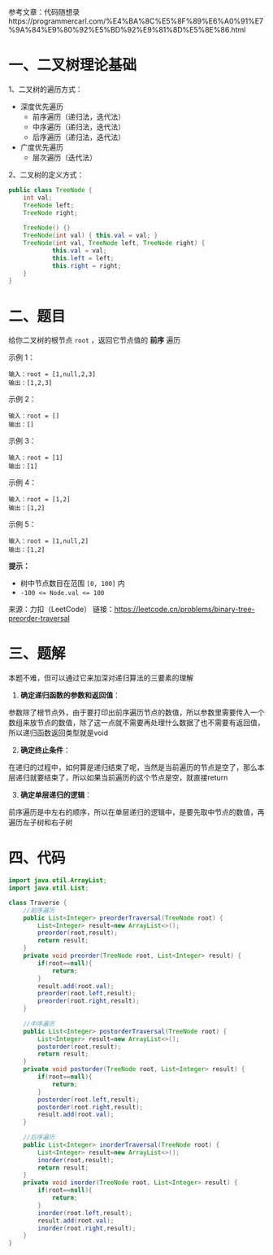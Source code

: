 参考文章：代码随想录https://programmercarl.com/%E4%BA%8C%E5%8F%89%E6%A0%91%E7%9A%84%E9%80%92%E5%BD%92%E9%81%8D%E5%8E%86.html

# 一、二叉树理论基础

1、二叉树的遍历方式：

* 深度优先遍历
  * 前序遍历（递归法，迭代法）
  * 中序遍历（递归法，迭代法）
  * 后序遍历（递归法，迭代法）
* 广度优先遍历
  * 层次遍历（迭代法）

2、二叉树的定义方式：

```java
public class TreeNode {
    int val;
  	TreeNode left;
  	TreeNode right;
    
  	TreeNode() {}
  	TreeNode(int val) { this.val = val; }
  	TreeNode(int val, TreeNode left, TreeNode right) {
    		this.val = val;
    		this.left = left;
    		this.right = right;
  	}
}
```

# 二、题目

给你二叉树的根节点 `root` ，返回它节点值的 **前序** 遍历

示例 1：

```
输入：root = [1,null,2,3]
输出：[1,2,3]
```

示例 2：

```
输入：root = []
输出：[]
```

示例 3：

```
输入：root = [1]
输出：[1]
```

示例 4：

```
输入：root = [1,2]
输出：[1,2]
```

示例 5：

```
输入：root = [1,null,2]
输出：[1,2]
```

**提示：**

* 树中节点数目在范围 `[0, 100]` 内
* `-100 <= Node.val <= 100`

来源：力扣（LeetCode）
链接：https://leetcode.cn/problems/binary-tree-preorder-traversal

# 三、题解

本题不难，但可以通过它来加深对递归算法的三要素的理解

1. **确定递归函数的参数和返回值**：

参数除了根节点外，由于要打印出前序遍历节点的数值，所以参数里需要传入一个数组来放节点的数值，除了这一点就不需要再处理什么数据了也不需要有返回值，所以递归函数返回类型就是void

2. **确定终止条件**：

在递归的过程中，如何算是递归结束了呢，当然是当前遍历的节点是空了，那么本层递归就要结束了，所以如果当前遍历的这个节点是空，就直接return

3. **确定单层递归的逻辑**：

前序遍历是中左右的顺序，所以在单层递归的逻辑中，是要先取中节点的数值，再遍历左子树和右子树

# 四、代码

```java
import java.util.ArrayList;
import java.util.List;

class Traverse {
    //前序遍历
    public List<Integer> preorderTraversal(TreeNode root) {
        List<Integer> result=new ArrayList<>();
        preorder(root,result);
        return result;
    }
    private void preorder(TreeNode root, List<Integer> result) {
        if(root==null){
            return;
        }
        result.add(root.val);
        preorder(root.left,result);
        preorder(root.right,result);
    }
    
    //中序遍历
    public List<Integer> postorderTraversal(TreeNode root) {
        List<Integer> result=new ArrayList<>();
        postorder(root,result);
        return result;
    }
    private void postorder(TreeNode root, List<Integer> result) {
        if(root==null){
            return;
        }
        postorder(root.left,result);
        postorder(root.right,result);
        result.add(root.val);
    }
    
    //后序遍历
    public List<Integer> inorderTraversal(TreeNode root) {
        List<Integer> result=new ArrayList<>();
        inorder(root,result);
        return result;
    }
    private void inorder(TreeNode root, List<Integer> result) {
        if(root==null){
            return;
        }
        inorder(root.left,result);
        result.add(root.val);
        inorder(root.right,result);
    }
}
```

